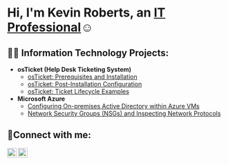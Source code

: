 <h1>Hi, I'm Kevin Roberts, an <a href="https://linkedin.com/in/kevin-m-roberts">IT Professional</a>☺</h1>

<h2>👨‍💻 Information Technology Projects:</h2>

- <b>osTicket (Help Desk Ticketing System)</b>
  - [osTicket: Prerequisites and Installation](https://github.com/kevinmroberts/osticket-prereqs)
  - [osTicket: Post-Installation Configuration](https://github.com/kevinmroberts/post-install-config)
  - [osTicket: Ticket Lifecycle Examples](https://github.com/kevinmroberts/ticket-lifecycle)
- <b>Microsoft Azure</b>
  - [Configuring On-premises Active Directory within Azure VMs](https://github.com/kevinmroberts/configure-ad)
  - [Network Security Groups (NSGs) and Inspecting Network Protocols](https://github.com/kevinmroberts/azure-network-protocols)

<h2>🤳Connect with me:</h2>

[<img align="left" alt="Kevin | Twitter" width="22px" src="https://cdn.jsdelivr.net/npm/simple-icons@v3/icons/twitter.svg" />][twitter]
[<img align="left" alt="Kevin | LinkedIn" width="22px" src="https://cdn.jsdelivr.net/npm/simple-icons@v3/icons/linkedin.svg" />][linkedin]

[twitter]: https://twitter.com/kevinmrobertsIT
[linkedin]: https://linkedin.com/in/kevin-m-roberts
